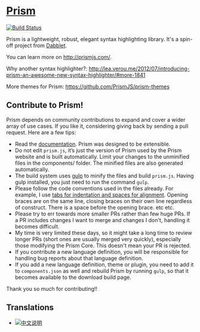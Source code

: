# [Prism](http://prismjs.com/)

[![Build Status](https://travis-ci.org/PrismJS/prism.svg?branch=master)](https://travis-ci.org/PrismJS/prism)

Prism is a lightweight, robust, elegant syntax highlighting library. It's a spin-off project from [Dabblet](http://dabblet.com/).

You can learn more on http://prismjs.com/.

Why another syntax highlighter?: http://lea.verou.me/2012/07/introducing-prism-an-awesome-new-syntax-highlighter/#more-1841

More themes for Prism: https://github.com/PrismJS/prism-themes

## Contribute to Prism!

Prism depends on community contributions to expand and cover a wider array of use cases. If you like it, considering giving back by sending a pull request. Here are a few tips:

-   Read the [documentation](http://prismjs.com/extending.html). Prism was designed to be extensible.
-   Do not edit `prism.js`, it’s just the version of Prism used by the Prism website and is built automatically. Limit your changes to the unminified files in the components/ folder. The minified files are also generated automatically.
-   The build system uses [gulp](https://github.com/gulpjs/gulp) to minify the files and build `prism.js`. Having gulp installed, you just need to run the command `gulp`.
-   Please follow the code conventions used in the files already. For example, I use [tabs for indentation and spaces for alignment](http://lea.verou.me/2012/01/why-tabs-are-clearly-superior/). Opening braces are on the same line, closing braces on their own line regardless of construct. There is a space before the opening brace. etc etc.
-   Please try to err towards more smaller PRs rather than few huge PRs. If a PR includes changes I want to merge and changes I don't, handling it becomes difficult.
-   My time is very limited these days, so it might take a long time to review longer PRs (short ones are usually merged very quickly), especially those modifying the Prism Core. This doesn't mean your PR is rejected.
-   If you contribute a new language definition, you will be responsible for handling bug reports about that language definition.
-   If you add a new language definition, theme or plugin, you need to add it to `components.json` as well and rebuild Prism by running `gulp`, so that it becomes available to the download build page.

Thank you so much for contributing!!

## Translations

-   [![中文说明](http://awesomes.oss-cn-beijing.aliyuncs.com/readme.png)](http://www.awesomes.cn/repo/PrismJS/prism)
